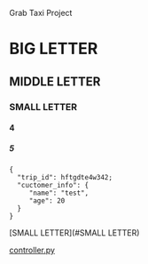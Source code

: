 Grab Taxi Project

# BIG LETTER
## MIDDLE LETTER
### SMALL LETTER
#### 4
##### 5

```
{
  "trip_id": hftgdte4w342;
  "cuctomer_info": {
     "name": "test",
     "age": 20
  }
}
```

[SMALL LETTER](#SMALL LETTER)

[controller.py](controller.py)
